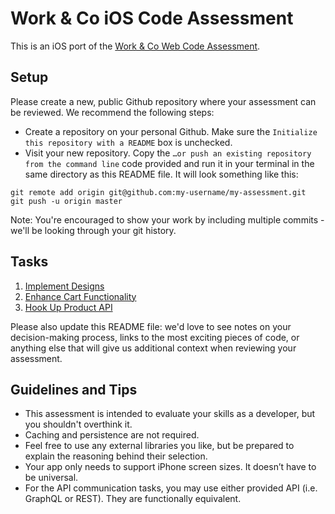# Work & Co iOS Code Assessment

This is an iOS port of the [Work & Co Web Code Assessment](https://github.com/workco/code-assessment-web).

## Setup

Please create a new, public Github repository where your assessment can be reviewed. We recommend the following steps:

- Create a repository on your personal Github. Make sure the `Initialize this repository with a README` box is unchecked.
- Visit your new repository. Copy the `…or push an existing repository from the command line` code provided and run it in your terminal in the same directory as this README file. It will look something like this:

```
git remote add origin git@github.com:my-username/my-assessment.git
git push -u origin master
```

Note: You're encouraged to show your work by including multiple commits - we'll be looking through your git history.

## Tasks

1. [Implement Designs](/tasks/01-design.md)
2. [Enhance Cart Functionality](/tasks/02-cart-enhancements.md)
3. [Hook Up Product API](/tasks/03-product-api.md)

Please also update this README file: we'd love to see notes on your decision-making process, links to the most exciting pieces of code, or anything else that will give us additional context when reviewing your assessment.

## Guidelines and Tips

- This assessment is intended to evaluate your skills as a developer, but you shouldn't overthink it. 
- Caching and persistence are not required.
- Feel free to use any external libraries you like, but be prepared to explain the reasoning behind their selection.
- Your app only needs to support iPhone screen sizes. It doesn’t have to be universal.
- For the API communication tasks, you may use either provided API (i.e. GraphQL or REST). They are functionally equivalent.